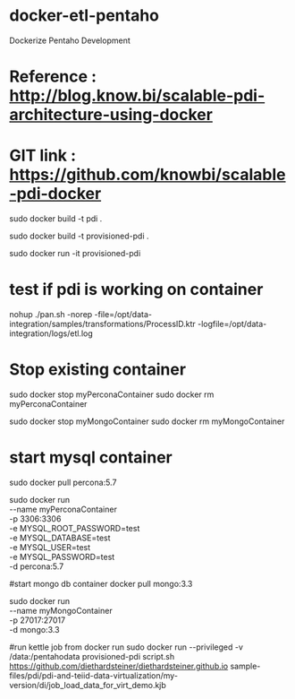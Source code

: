 # docker-etl-pentaho
Dockerize Pentaho Development

# Reference 	: http://blog.know.bi/scalable-pdi-architecture-using-docker
# GIT link 	: https://github.com/knowbi/scalable-pdi-docker

sudo docker build -t pdi .

sudo docker build -t provisioned-pdi .

sudo docker run -it provisioned-pdi

# test if pdi is working on container
nohup ./pan.sh -norep -file=/opt/data-integration/samples/transformations/ProcessID.ktr -logfile=/opt/data-integration/logs/etl.log

# Stop existing container

sudo docker stop myPerconaContainer
sudo docker rm myPerconaContainer

sudo docker stop myMongoContainer
sudo docker rm myMongoContainer

# start mysql container
sudo docker pull percona:5.7

sudo docker run \
--name myPerconaContainer \
-p 3306:3306 \
-e MYSQL_ROOT_PASSWORD=test \
-e MYSQL_DATABASE=test \
-e MYSQL_USER=test \
-e MYSQL_PASSWORD=test \
-d percona:5.7

#start mongo db container
docker pull mongo:3.3

sudo docker run \
--name myMongoContainer \
-p 27017:27017 \
-d mongo:3.3

#run kettle job from docker run
sudo docker run --privileged -v /data:/pentahodata provisioned-pdi script.sh https://github.com/diethardsteiner/diethardsteiner.github.io sample-files/pdi/pdi-and-teiid-data-virtualization/my-version/di/job_load_data_for_virt_demo.kjb

